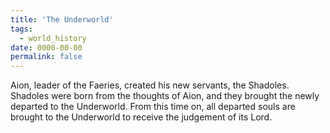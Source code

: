 ```yaml
---
title: 'The Underworld'
tags:
  - world_history
date: 0000-00-00
permalink: false
---
```

Aion, leader of the Faeries, created his new servants, the Shadoles. Shadoles were born from the thoughts of Aion, and they brought the newly departed to the Underworld. From this time on, all departed souls are brought to the Underworld to receive the judgement of its Lord.